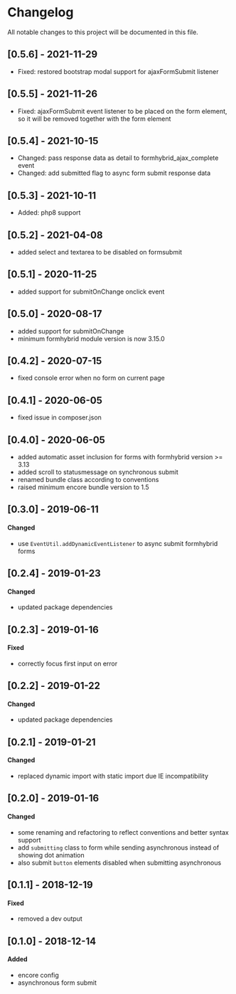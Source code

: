 # Changelog
All notable changes to this project will be documented in this file.

## [0.5.6] - 2021-11-29
- Fixed: restored bootstrap modal support for ajaxFormSubmit listener

## [0.5.5] - 2021-11-26

- Fixed: ajaxFormSubmit event listener to be placed on the form element, so it will be removed together with the form element

## [0.5.4] - 2021-10-15

- Changed: pass response data as detail to formhybrid_ajax_complete event
- Changed: add submitted flag to async form submit response data

## [0.5.3] - 2021-10-11

- Added: php8 support

## [0.5.2] - 2021-04-08
- added select and textarea to be disabled on formsubmit

## [0.5.1] - 2020-11-25
* added support for submitOnChange onclick event

## [0.5.0] - 2020-08-17
* added support for submitOnChange
* minimum formhybrid module version is now 3.15.0

## [0.4.2] - 2020-07-15
* fixed console error when no form on current page

## [0.4.1] - 2020-06-05
* fixed issue in composer.json

## [0.4.0] - 2020-06-05
* added automatic asset inclusion for forms with formhybrid version >= 3.13
* added scroll to statusmessage on synchronous submit
* renamed bundle class according to conventions
* raised minimum encore bundle version to 1.5

## [0.3.0] - 2019-06-11

#### Changed
* use `EventUtil.addDynamicEventListener` to async submit formhybrid forms

## [0.2.4] - 2019-01-23

#### Changed
* updated package dependencies

## [0.2.3] - 2019-01-16

#### Fixed
* correctly focus first input on error

## [0.2.2] - 2019-01-22

#### Changed 
* updated package dependencies

## [0.2.1] - 2019-01-21

#### Changed
* replaced dynamic import with static import due IE incompatibility

## [0.2.0] - 2019-01-16

#### Changed
* some renaming and refactoring to reflect conventions and better syntax support
* add `submitting` class to form while sending asynchronous instead of showing dot animation
* also submit `button` elements disabled when submitting asynchronous

## [0.1.1] - 2018-12-19

#### Fixed
* removed a dev output

## [0.1.0] - 2018-12-14

#### Added
* encore config
* asynchronous form submit
